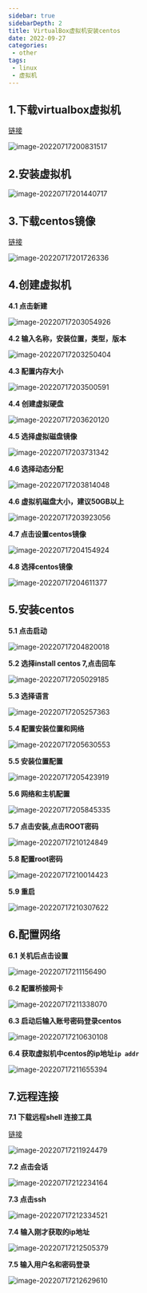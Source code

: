 ```yaml
---
sidebar: true
sidebarDepth: 2
title: VirtualBox虚拟机安装centos
date: 2022-09-27
categories:
 - other
tags:
 - linux
 - 虚拟机
---
```




## 1.下载virtualbox虚拟机

[链接](https://pc.qq.com/search.html#!keyword=VirtualBox)

![image-20220717200831517](./assets/image-20220717200831517.png)

## 2.安装虚拟机

![image-20220717201440717](./assets/image-20220717201440717.png)

## 3.下载centos镜像

[链接](http://mirrors.aliyun.com/centos/7/isos/x86_64/)

![image-20220717201726336](./assets/image-20220717201726336.png)

## 4.创建虚拟机

**4.1 点击新建**

![image-20220717203054926](./assets/image-20220717203054926.png)

**4.2 输入名称，安装位置，类型，版本**



![image-20220717203250404](./assets/image-20220717203250404.png)

**4.3 配置内存大小**

![image-20220717203500591](./assets/image-20220717203500591.png)

**4.4 创建虚拟硬盘**

![image-20220717203620120](./assets/image-20220717203620120.png)

**4.5 选择虚拟磁盘镜像**

![image-20220717203731342](./assets/image-20220717203731342.png)

**4.6 选择动态分配**

![image-20220717203814048](./assets/image-20220717203814048.png)

**4.6 虚拟机磁盘大小，建议50GB以上**

![image-20220717203923056](./assets/image-20220717203923056.png)

**4.7 点击设置centos镜像**

![image-20220717204154924](./assets/image-20220717204154924.png)

**4.8 选择centos镜像**

![image-20220717204611377](./assets/image-20220717204611377.png)

## 5.安装centos

**5.1 点击启动**

![image-20220717204820018](./assets/image-20220717204820018.png)

**5.2 选择install centos 7,点击回车**

![image-20220717205029185](./assets/image-20220717205029185.png)

**5.3 选择语言**

![image-20220717205257363](./assets/image-20220717205257363.png)

**5.4 配置安装位置和网络**

![image-20220717205630553](./assets/image-20220717205630553.png)

**5.5 安装位置配置**

![image-20220717205423919](./assets/image-20220717205423919.png)

**5.6 网络和主机配置**

![image-20220717205845335](./assets/image-20220717205845335.png)

**5.7 点击安装,点击ROOT密码**

![image-20220717210124849](./assets/image-20220717210124849.png)

**5.8 配置root密码**

![image-20220717210014423](./assets/image-20220717210014423.png)

**5.9 重启**

![image-20220717210307622](./assets/image-20220717210307622.png)

## 6.配置网络

**6.1 关机后点击设置**

![image-20220717211156490](./assets/image-20220717211156490.png)

**6.2 配置桥接网卡**

![image-20220717211338070](./assets/image-20220717211338070.png)

**6.3 启动后输入账号密码登录centos**

![image-20220717210630108](./assets/image-20220717210630108.png)

**6.4 获取虚拟机中centos的ip地址`ip addr`**

![image-20220717211655394](./assets/image-20220717211655394.png)

## 7.远程连接

**7.1 下载远程shell 连接工具**

[链接](https://mobaxterm.mobatek.net/download.html)

![image-20220717211924479](./assets/image-20220717211924479.png)

**7.2 点击会话**

![image-20220717212234164](./assets/image-20220717212234164.png)

**7.3 点击ssh**

![image-20220717212334521](./assets/image-20220717212334521.png)

**7.4 输入刚才获取的ip地址**

![image-20220717212505379](./assets/image-20220717212505379.png)

**7.5 输入用户名和密码登录**

![image-20220717212629610](./assets/image-20220717212629610.png)
























